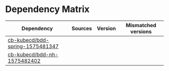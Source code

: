 # Dependency Matrix

Dependency | Sources | Version | Mismatched versions
---------- | ------- | ------- | -------------------
[cb-kubecd/bdd-spring-1575481347](https://github.com/cb-kubecd/bdd-spring-1575481347.git) |  | []() | 
[cb-kubecd/bdd-nh-1575482402](https://github.com/cb-kubecd/bdd-nh-1575482402.git) |  | []() | 
